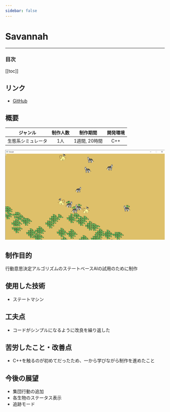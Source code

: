 ```yaml
---
sidebar: false
---
```


# Savannah

---
### 目次
[[toc]]

## リンク
- [GitHub](https://github.com/guinpen98/Savannah)

## 概要
|ジャンル|制作人数|制作期間|開発環境|
|:---:|:---:|:---:|:---:|
|生態系シミュレータ|1人|1週間, 20時間|C++|
![Savannah](../.vuepress/public/imgs/home/Vue-Savannah.png)

## 制作目的
行動意思決定アルゴリズムのステートベースAIの試用のために制作

## 使用した技術
- ステートマシン

## 工夫点
- コードがシンプルになるように改良を繰り返した

## 苦労したこと・改善点
- C++を触るのが初めてだったため、一から学びながら制作を進めたこと

## 今後の展望
- 集団行動の追加
- 各生物のステータス表示
- 追跡モード